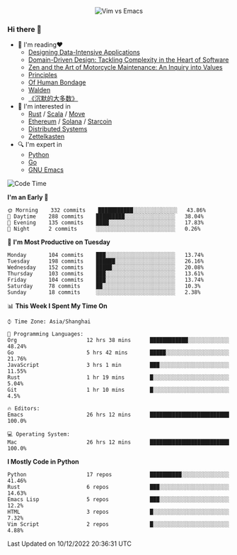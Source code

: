 <p align="center">
    <img src="https://gist.githubusercontent.com/coldnight/e696baffb094e71c96cb302118878eae/raw/40ea5053a6f66cc65f90f437e4173497da225958/banner.gif" alt="Vim vs Emacs" />
</p>

### Hi there 👋

- 📖 I'm reading❤️
    + [Designing Data-Intensive Applications](https://www.oreilly.com/library/view/designing-data-intensive-applications/9781491903063/)
    + [Domain-Driven Design: Tackling Complexity in the Heart of Software](https://www.dddcommunity.org/book/evans_2003/)
    + [Zen and the Art of Motorcycle Maintenance: An Inquiry into Values](https://en.wikipedia.org/wiki/Zen_and_the_Art_of_Motorcycle_Maintenance)
    + [Principles](https://www.principles.com/)
    + [Of Human Bondage](https://en.wikipedia.org/wiki/Of_Human_Bondage)
    + [Walden](https://en.wikipedia.org/wiki/Walden)
    + [《沉默的大多数》](https://en.wikipedia.org/wiki/Silent_majority)
- 🌱 I'm interested in
    + [Rust](https://www.rust-lang.org/) / [Scala](https://www.scala-lang.org/) / [Move](https://github.com/move-language/move/)
    + [Ethereum](https://ethereum.org/en/) / [Solana](https://solana.com/) / [Starcoin](https://github.com/starcoinorg/starcoin)
	+ [Distributed Systems](https://www.linuxzen.com/notes/topics/20200320174417_%E5%88%86%E5%B8%83%E5%BC%8F/)
	+ [Zettelkasten](https://www.linuxzen.com/notes/notes/20220120080920-slip_box/)
- 🔍 I'm expert in
    + [Python](https://www.python.org/)
    + [Go](https://go.dev/)
    + [GNU Emacs](https://www.gnu.org/software/emacs/)

<!--START_SECTION:waka-->
![Code Time](http://img.shields.io/badge/Code%20Time-1%2C788%20hrs%2025%20mins-blue)

**I'm an Early 🐤** 

```text
🌞 Morning    332 commits    ███████████░░░░░░░░░░░░░░   43.86% 
🌆 Daytime    288 commits    █████████░░░░░░░░░░░░░░░░   38.04% 
🌃 Evening    135 commits    ████░░░░░░░░░░░░░░░░░░░░░   17.83% 
🌙 Night      2 commits      ░░░░░░░░░░░░░░░░░░░░░░░░░   0.26%

```
📅 **I'm Most Productive on Tuesday** 

```text
Monday       104 commits    ███░░░░░░░░░░░░░░░░░░░░░░   13.74% 
Tuesday      198 commits    ██████░░░░░░░░░░░░░░░░░░░   26.16% 
Wednesday    152 commits    █████░░░░░░░░░░░░░░░░░░░░   20.08% 
Thursday     103 commits    ███░░░░░░░░░░░░░░░░░░░░░░   13.61% 
Friday       104 commits    ███░░░░░░░░░░░░░░░░░░░░░░   13.74% 
Saturday     78 commits     ██░░░░░░░░░░░░░░░░░░░░░░░   10.3% 
Sunday       18 commits     ░░░░░░░░░░░░░░░░░░░░░░░░░   2.38%

```


📊 **This Week I Spent My Time On** 

```text
⌚︎ Time Zone: Asia/Shanghai

💬 Programming Languages: 
Org                      12 hrs 38 mins      ████████████░░░░░░░░░░░░░   48.24% 
Go                       5 hrs 42 mins       █████░░░░░░░░░░░░░░░░░░░░   21.76% 
JavaScript               3 hrs 1 min         ███░░░░░░░░░░░░░░░░░░░░░░   11.55% 
Rust                     1 hr 19 mins        █░░░░░░░░░░░░░░░░░░░░░░░░   5.04% 
Git                      1 hr 10 mins        █░░░░░░░░░░░░░░░░░░░░░░░░   4.5%

🔥 Editors: 
Emacs                    26 hrs 12 mins      █████████████████████████   100.0%

💻 Operating System: 
Mac                      26 hrs 12 mins      █████████████████████████   100.0%

```

**I Mostly Code in Python** 

```text
Python                   17 repos            ██████████░░░░░░░░░░░░░░░   41.46% 
Rust                     6 repos             ███░░░░░░░░░░░░░░░░░░░░░░   14.63% 
Emacs Lisp               5 repos             ███░░░░░░░░░░░░░░░░░░░░░░   12.2% 
HTML                     3 repos             █░░░░░░░░░░░░░░░░░░░░░░░░   7.32% 
Vim Script               2 repos             █░░░░░░░░░░░░░░░░░░░░░░░░   4.88%

```



 Last Updated on 10/12/2022 20:36:31 UTC
<!--END_SECTION:waka-->
